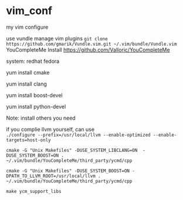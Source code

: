 vim_conf
========
my vim configure


use vundle manage vim plugins
```git clone https://github.com/gmarik/Vundle.vim.git ~/.vim/bundle/Vundle.vim```
YouCompleteMe Install https://github.com/Valloric/YouCompleteMe

system: redhat fedora

yum install cmake

yum install clang

yum install boost-devel

yum install python-devel

Note: install others you need

if you complie llvm yourself, can use    
`./configure --prefix=/usr/local/llvm --enable-optimized --enable-targets=host-only`

`cmake -G "Unix Makefiles" -DUSE_SYSTEM_LIBCLANG=ON 
-DUSE_SYSTEM_BOOST=ON . ~/.vim/bundle/YouCompleteMe/third_party/ycmd/cpp`

`cmake -G "Unix Makefiles" -DUSE_SYSTEM_BOOST=ON -DPATH_TO_LLVM_ROOT=/usr/local/llvm . ~/.vim/bundle/YouCompleteMe/third_party/ycmd/cpp`

`make ycm_support_libs`

